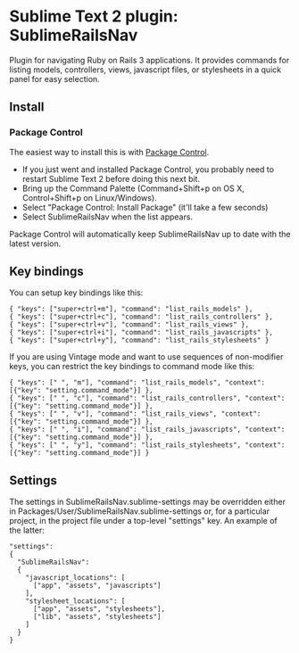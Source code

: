 # Sublime Text 2 plugin: SublimeRailsNav

Plugin for navigating Ruby on Rails 3 applications. It provides commands for
listing models, controllers, views, javascript files, or stylesheets in a
quick panel for easy selection.

## Install

### Package Control

The easiest way to install this is with [Package
Control](http://wbond.net/sublime\_packages/package\_control).

 * If you just went and installed Package Control, you probably need to restart Sublime Text 2 before doing this next bit.
 * Bring up the Command Palette (Command+Shift+p on OS X, Control+Shift+p on Linux/Windows).
 * Select "Package Control: Install Package" (it'll take a few seconds)
 * Select SublimeRailsNav when the list appears.

Package Control will automatically keep SublimeRailsNav up to date with the latest
version.

## Key bindings

You can setup key bindings like this:

    { "keys": ["super+ctrl+m"], "command": "list_rails_models" },
    { "keys": ["super+ctrl+c"], "command": "list_rails_controllers" },
    { "keys": ["super+ctrl+v"], "command": "list_rails_views" },
    { "keys": ["super+ctrl+i"], "command": "list_rails_javascripts" },
    { "keys": ["super+ctrl+y"], "command": "list_rails_stylesheets" }

If you are using Vintage mode and want to use sequences of non-modifier keys,
you can restrict the key bindings to command mode like this:

    { "keys": [" ", "m"], "command": "list_rails_models", "context": [{"key": "setting.command_mode"}] },
    { "keys": [" ", "c"], "command": "list_rails_controllers", "context": [{"key": "setting.command_mode"}] },
    { "keys": [" ", "v"], "command": "list_rails_views", "context": [{"key": "setting.command_mode"}] },
    { "keys": [" ", "i"], "command": "list_rails_javascripts", "context": [{"key": "setting.command_mode"}] },
    { "keys": [" ", "y"], "command": "list_rails_stylesheets", "context": [{"key": "setting.command_mode"}] }

## Settings

The settings in SublimeRailsNav.sublime-settings may be overridden either in
Packages/User/SublimeRailsNav.sublime-settings or, for a particular project, in the
project file under a top-level "settings" key. An example of the latter:

    "settings":
    {
      "SublimeRailsNav":
      {
        "javascript_locations": [
          ["app", "assets", "javascripts"]
        ],
        "stylesheet_locations": [
          ["app", "assets", "stylesheets"],
          ["lib", "assets", "stylesheets"]
        ]
      }
    }
